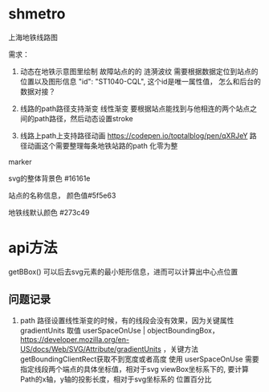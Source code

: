 # shmetro
上海地铁线路图


需求：
 1. 动态在地铁示意图里绘制 故障站点的的 涟漪波纹
    需要根据数据定位到站点的位置以及图形信息 "id": "ST1040-CQL", 这个id是唯一属性值，
    怎么和后台的数据对接？


 2. 线路的path路径支持渐变 线性渐变 
    要根据站点能找到与他相连的两个站点之间的path路径，然后动态设置stroke
    
 3. 线路上path上支持路径动画 https://codepen.io/toptalblog/pen/qXRJeY
    路径动画这个需要整理每条地铁站路的path 化零为整

    


marker

svg的整体背景色 #16161e

站点的名称信息， 颜色值#5f5e63

地铁线默认颜色 #273c49


# api方法
getBBox() 可以后去svg元素的最小矩形信息，进而可以计算出中心点位置



## 问题记录

1. path 路径设置线性渐变的时候，有的线段会没有效果，因为关键属性 gradientUnits 取值 userSpaceOnUse | objectBoundingBox，
https://developer.mozilla.org/en-US/docs/Web/SVG/Attribute/gradientUnits ，关键方法getBoundingClientRect获取不到宽度或者高度
使用 userSpaceOnUse 需要指定线段两个端点的具体坐标值，相对于svg viewBox坐标系下的, 要计算Path的x轴，y轴的投影长度，相对于svg坐标系的
位置百分比




